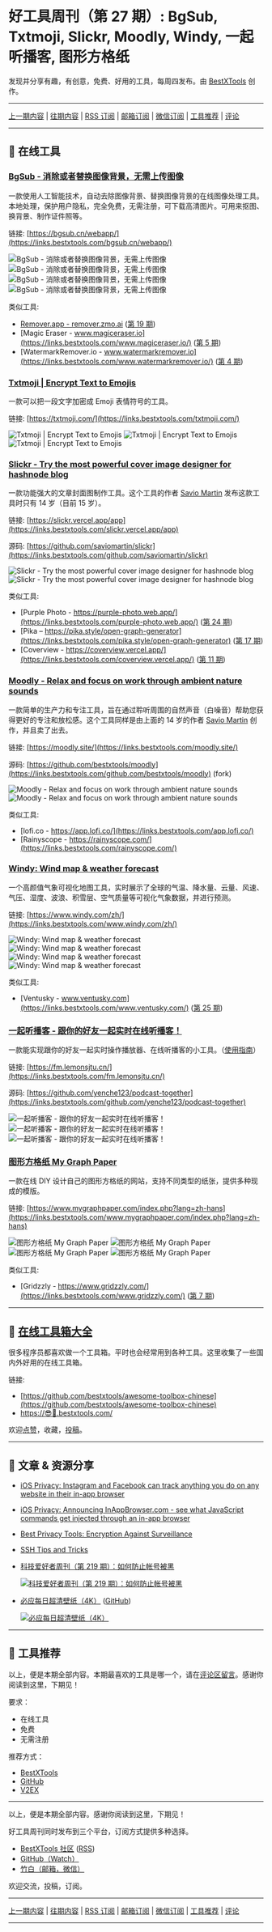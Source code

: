 # 好工具周刊（第 27 期）: BgSub, Txtmoji, Slickr, Moodly, Windy, 一起听播客, 图形方格纸

发现并分享有趣，有创意，免费、好用的工具，每周四发布。由 [BestXTools](https://www.bestxtools.com/) 创作。

---

[上一期内容](https://github.com/bestxtools/weekly-cn/blob/main/docs/issue-26.md) | [往期内容](https://github.com/bestxtools/weekly-cn) | [RSS 订阅](https://discuss-cn.bestxtools.com/t/weekly) | [邮箱订阅](https://bestxtools.zhubai.love/?subscribe=1) | [微信订阅](https://discuss-cn.bestxtools.com/d/5/2) | [工具推荐](https://discuss-cn.bestxtools.com/t/tools) | [评论](https://discuss-cn.bestxtools.com/d/71/3)

---

## 🌈 在线工具

### [BgSub - 消除或者替换图像背景，无需上传图像](https://links.bestxtools.com/bgsub.cn/webapp/)

一款使用人工智能技术，自动去除图像背景、替换图像背景的在线图像处理工具。本地处理，保护用户隐私，完全免费，无需注册，可下载高清图片。可用来抠图、换背景、制作证件照等。

链接: [https://bgsub.cn/webapp/](https://links.bestxtools.com/bgsub.cn/webapp/)

![BgSub - 消除或者替换图像背景，无需上传图像](https://cdn.jsdelivr.net/gh/bestxtools/weekly-cn@main/images/2022-08-24-17-02-01.png)
![BgSub - 消除或者替换图像背景，无需上传图像](https://cdn.jsdelivr.net/gh/bestxtools/weekly-cn@main/images/2022-08-24-17-02-02.png)
![BgSub - 消除或者替换图像背景，无需上传图像](https://cdn.jsdelivr.net/gh/bestxtools/weekly-cn@main/images/2022-08-24-17-02-03.png)
![BgSub - 消除或者替换图像背景，无需上传图像](https://cdn.jsdelivr.net/gh/bestxtools/weekly-cn@main/images/2022-08-24-17-02-04.png)

类似工具:

- [Remover.app - remover.zmo.ai](https://links.bestxtools.com/remover.zmo.ai/) ([第 19 期](https://discuss-cn.bestxtools.com/d/56))
- [Magic Eraser - www.magiceraser.io](https://links.bestxtools.com/www.magiceraser.io/) ([第 5 期](https://discuss-cn.bestxtools.com/d/13))
- [WatermarkRemover.io - www.watermarkremover.io](https://links.bestxtools.com/www.watermarkremover.io/) ([第 4 期](https://discuss-cn.bestxtools.com/d/12))

### [Txtmoji | Encrypt Text to Emojis](https://links.bestxtools.com/txtmoji.com/)

一款可以把一段文字加密成 Emoji 表情符号的工具。

链接: [https://txtmoji.com/](https://links.bestxtools.com/txtmoji.com/)

![Txtmoji | Encrypt Text to Emojis](https://cdn.jsdelivr.net/gh/bestxtools/weekly-cn@main/images/2022-08-24-17-38-01.png)
![Txtmoji | Encrypt Text to Emojis](https://cdn.jsdelivr.net/gh/bestxtools/weekly-cn@main/images/2022-08-24-17-38-02.png)
![Txtmoji | Encrypt Text to Emojis](https://cdn.jsdelivr.net/gh/bestxtools/weekly-cn@main/images/2022-08-24-17-38-03.png)

### [Slickr - Try the most powerful cover image designer for hashnode blog](https://links.bestxtools.com/slickr.vercel.app/app)

一款功能强大的文章封面图制作工具。这个工具的作者 [Savio Martin](https://links.bestxtools.com/github.com/saviomartin) 发布这款工具时只有 14 岁（目前 15 岁）。

链接: [https://slickr.vercel.app/app](https://links.bestxtools.com/slickr.vercel.app/app)

源码: [https://github.com/saviomartin/slickr](https://links.bestxtools.com/github.com/saviomartin/slickr)

![Slickr - Try the most powerful cover image designer for hashnode blog](https://cdn.jsdelivr.net/gh/bestxtools/weekly-cn@main/images/2022-08-25-11-04-01.png)
![Slickr - Try the most powerful cover image designer for hashnode blog](https://cdn.jsdelivr.net/gh/bestxtools/weekly-cn@main/images/2022-08-25-11-04-02.png)

类似工具:

- [Purple Photo - https://purple-photo.web.app/](https://links.bestxtools.com/purple-photo.web.app/) ([第 24 期](https://discuss-cn.bestxtools.com/d/64))
- [Pika – https://pika.style/open-graph-generator](https://links.bestxtools.com/pika.style/open-graph-generator) ([第 17 期](https://discuss-cn.bestxtools.com/d/43))
- [Coverview - https://coverview.vercel.app/](https://links.bestxtools.com/coverview.vercel.app/) ([第 11 期](https://discuss-cn.bestxtools.com/d/31))

### [Moodly - Relax and focus on work through ambient nature sounds](https://links.bestxtools.com/moodly.site/)

一款简单的生产力和专注工具，旨在通过聆听周围的自然声音（白噪音）帮助您获得更好的专注和放松感。这个工具同样是由上面的 14 岁的作者 [Savio Martin](https://links.bestxtools.com/github.com/saviomartin) 创作，并且卖了出去。

链接: [https://moodly.site/](https://links.bestxtools.com/moodly.site/)

源码: [https://github.com/bestxtools/moodly](https://links.bestxtools.com/github.com/bestxtools/moodly) (fork)

![Moodly - Relax and focus on work through ambient nature sounds](https://cdn.jsdelivr.net/gh/bestxtools/weekly-cn@main/images/2022-08-25-11-24-01.png)
![Moodly - Relax and focus on work through ambient nature sounds](https://cdn.jsdelivr.net/gh/bestxtools/weekly-cn@main/images/2022-08-25-11-24-02.png)

类似工具:

- [lofi.co - https://app.lofi.co/](https://links.bestxtools.com/app.lofi.co/)
- [Rainyscope - https://rainyscope.com/](https://links.bestxtools.com/rainyscope.com/)

### [Windy: Wind map & weather forecast](https://links.bestxtools.com/www.windy.com/zh/)

一个高颜值气象可视化地图工具，实时展示了全球的气温、降水量、云量、风速、气压、湿度、波浪、积雪层、空气质量等可视化气象数据，并进行预测。

链接: [https://www.windy.com/zh/](https://links.bestxtools.com/www.windy.com/zh/)

![Windy: Wind map & weather forecast](https://cdn.jsdelivr.net/gh/bestxtools/weekly-cn@main/images/2022-08-25-10-35-01.png)
![Windy: Wind map & weather forecast](https://cdn.jsdelivr.net/gh/bestxtools/weekly-cn@main/images/2022-08-25-10-35-02.png)
![Windy: Wind map & weather forecast](https://cdn.jsdelivr.net/gh/bestxtools/weekly-cn@main/images/2022-08-25-10-35-03.png)
![Windy: Wind map & weather forecast](https://cdn.jsdelivr.net/gh/bestxtools/weekly-cn@main/images/2022-08-25-10-35-04.png)

类似工具:

- [Ventusky - www.ventusky.com](https://links.bestxtools.com/www.ventusky.com/) ([第 25 期](https://discuss-cn.bestxtools.com/d/65))

### [一起听播客 - 跟你的好友一起实时在线听播客！](https://links.bestxtools.com/fm.lemonsjtu.cn/)

一款能实现跟你的好友一起实时操作播放器、在线听播客的小工具。（[使用指南](https://links.bestxtools.com/yenche.zhubai.love/posts/2172097942360440832)）

链接: [https://fm.lemonsjtu.cn/](https://links.bestxtools.com/fm.lemonsjtu.cn/)

源码: [https://github.com/yenche123/podcast-together](https://links.bestxtools.com/github.com/yenche123/podcast-together)

![一起听播客 - 跟你的好友一起实时在线听播客！](https://cdn.jsdelivr.net/gh/bestxtools/weekly-cn@main/images/2022-08-25-15-22-01.png)
![一起听播客 - 跟你的好友一起实时在线听播客！](https://cdn.jsdelivr.net/gh/bestxtools/weekly-cn@main/images/2022-08-25-15-22-02.png)
![一起听播客 - 跟你的好友一起实时在线听播客！](https://cdn.jsdelivr.net/gh/bestxtools/weekly-cn@main/images/2022-08-25-15-22-03.png)

### [图形方格纸 My Graph Paper](https://links.bestxtools.com/www.mygraphpaper.com/index.php?lang=zh-hans)

一款在线 DIY 设计自己的图形方格纸的网站，支持不同类型的纸张，提供多种现成的模版。

链接: [https://www.mygraphpaper.com/index.php?lang=zh-hans](https://links.bestxtools.com/www.mygraphpaper.com/index.php?lang=zh-hans)

![图形方格纸 My Graph Paper](https://cdn.jsdelivr.net/gh/bestxtools/weekly-cn@main/images/2022-08-25-14-45-01.png)
![图形方格纸 My Graph Paper](https://cdn.jsdelivr.net/gh/bestxtools/weekly-cn@main/images/2022-08-25-14-45-02.png)
![图形方格纸 My Graph Paper](https://cdn.jsdelivr.net/gh/bestxtools/weekly-cn@main/images/2022-08-25-14-45-03.png)
![图形方格纸 My Graph Paper](https://cdn.jsdelivr.net/gh/bestxtools/weekly-cn@main/images/2022-08-25-14-45-04.png)

类似工具:

- [Gridzzly - https://www.gridzzly.com/](https://links.bestxtools.com/www.gridzzly.com/) ([第 7 期](https://discuss-cn.bestxtools.com/d/16))

---

## 🧰 [在线工具箱大全](https://awesome-toolbox-chinese.bestxtools.com/)

很多程序员都喜欢做一个工具箱。平时也会经常用到各种工具。这里收集了一些国内外好用的在线工具箱。

链接:

- [https://github.com/bestxtools/awesome-toolbox-chinese](https://github.com/bestxtools/awesome-toolbox-chinese)
- [https://😎🧰.bestxtools.com/](https://😎🧰.bestxtools.com/)

欢迎[点赞](https://github.com/bestxtools/awesome-toolbox-chinese)，收藏，[投稿](https://github.com/bestxtools/awesome-toolbox-chinese/issues)。

---

## 🌈 文章 & 资源分享

- [iOS Privacy: Instagram and Facebook can track anything you do on any website in their in-app browser](https://links.bestxtools.com/krausefx.com/blog/ios-privacy-instagram-and-facebook-can-track-anything-you-do-on-any-website-in-their-in-app-browser)

- [iOS Privacy: Announcing InAppBrowser.com - see what JavaScript commands get injected through an in-app browser](https://links.bestxtools.com/krausefx.com/blog/announcing-inappbrowsercom-see-what-javascript-commands-get-executed-in-an-in-app-browser)

- [Best Privacy Tools: Encryption Against Surveillance](https://links.bestxtools.com/www.privacytools.io/)

- [SSH Tips and Tricks](https://links.bestxtools.com/carlosbecker.com/posts/ssh-tips-and-tricks/)

- [科技爱好者周刊（第 219 期）：如何防止帐号被黑](https://links.bestxtools.com/www.ruanyifeng.com/blog/2022/08/weekly-issue-219.html)

  [![科技爱好者周刊（第 219 期）：如何防止帐号被黑](https://cdn.jsdelivr.net/gh/bestxtools/weekly-cn@main/images/2022-08-24-23-02-01.png)](https://links.bestxtools.com/www.ruanyifeng.com/blog/2022/08/weekly-issue-219.html)

- [必应每日超清壁纸（4K）](https://links.bestxtools.com/bing.wdbyte.com/) ([GitHub](https://links.bestxtools.com/github.com/niumoo/bing-wallpaper))

  [![必应每日超清壁纸（4K）](https://cn.bing.com/th?id=OHR.WheatField_EN-US3537753695_UHD.jpg&pid=hp&w=384&h=216&rs=1&c=4)](https://links.bestxtools.com/bing.wdbyte.com/)

---

## 🌈 工具推荐

以上，便是本期全部内容。本期最喜欢的工具是哪一个，请在[评论区留言](https://discuss-cn.bestxtools.com/d/71/3)。感谢你阅读到这里，下期见！

要求：

- 在线工具
- 免费
- 无需注册

推荐方式：

- [BestXTools](https://discuss-cn.bestxtools.com/t/tools)
- [GitHub](https://github.com/bestxtools/weekly-cn/issues)
- [V2EX](https://links.bestxtools.com/www.v2ex.com/t/836201?r=BestXTools)

---

以上，便是本期全部内容。感谢你阅读到这里，下期见！

好工具周刊同时发布到三个平台，订阅方式提供多种选择。

- [BestXTools 社区](https://discuss-cn.bestxtools.com/t/weekly) ([RSS](https://discuss-cn.bestxtools.com/atom/t/weekly/discussions))
- [GitHub（Watch）](https://github.com/bestxtools/weekly-cn)
- [竹白（邮箱，微信）](https://bestxtools.zhubai.love/?subscribe=1)

欢迎交流，投稿，订阅。

---

[上一期内容](https://github.com/bestxtools/weekly-cn/blob/main/docs/issue-26.md) | [往期内容](https://github.com/bestxtools/weekly-cn) | [RSS 订阅](https://discuss-cn.bestxtools.com/t/weekly) | [邮箱订阅](https://bestxtools.zhubai.love/?subscribe=1) | [微信订阅](https://discuss-cn.bestxtools.com/d/5/2) | [工具推荐](https://discuss-cn.bestxtools.com/t/tools) | [评论](https://discuss-cn.bestxtools.com/d/71/3)

---
